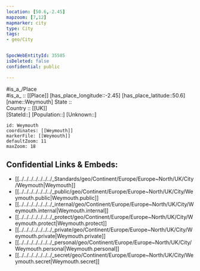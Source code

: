 ```yaml
---
location: [50.6,-2.45] 
mapzoom: [7,12] 
mapmarker: city 
type: City
tags:
- geo/City


SpocWebEntityId: 35585
isDeleted: false
confidential: public

---
```

#is_a_/Place  
#is_a_ :: [[Place]] 
[has_place_longitude::-2.45] 
[has_place_latitude::50.6] 
[name::Weymouth] 
State ::  
Country :: [[UK]]  
[StateId::] 
[Population::] 
[Unknown::] 


```leaflet
id: Weymouth
coordinates: [[Weymouth]] 
markerFile: [[Weymouth]] 
defaultZoom: 11 
maxZoom: 18
```


## Confidential Links & Embeds: 
- [[../../../../../../../_Standards/geo/Continent/Europe/Europe~North/UK/City/Weymouth|Weymouth]] 
- [[../../../../../../../_public/geo/Continent/Europe/Europe~North/UK/City/Weymouth.public|Weymouth.public]] 
- [[../../../../../../../_internal/geo/Continent/Europe/Europe~North/UK/City/Weymouth.internal|Weymouth.internal]] 
- [[../../../../../../../_protect/geo/Continent/Europe/Europe~North/UK/City/Weymouth.protect|Weymouth.protect]] 
- [[../../../../../../../_private/geo/Continent/Europe/Europe~North/UK/City/Weymouth.private|Weymouth.private]] 
- [[../../../../../../../_personal/geo/Continent/Europe/Europe~North/UK/City/Weymouth.personal|Weymouth.personal]] 
- [[../../../../../../../_secret/geo/Continent/Europe/Europe~North/UK/City/Weymouth.secret|Weymouth.secret]] 
